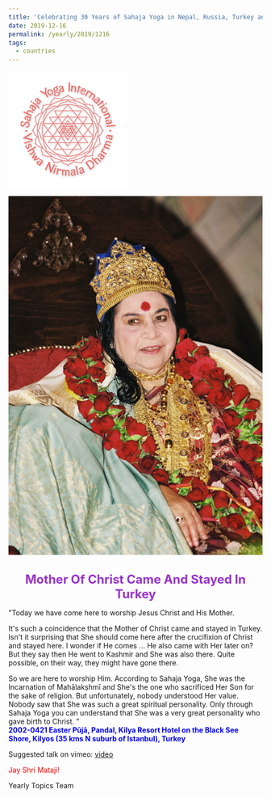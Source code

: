 ```yaml
---
title: 'Celebrating 30 Years of Sahaja Yoga in Nepal, Russia, Turkey and Ukraine, Post 23'
date: 2019-12-16
permalink: /yearly/2019/1216
tags:
  - countries
---
```


![PICTURE 9](/images/image9.png)

<div style="text-align: center"><img src="/images/image258.png" /></div>

<!-- ![PICTURE 44](/images/image.png),width="500" -->

<br>
<p style="color:DarkOrchid; text-align:center">
<font size="+2"><b>Mother Of Christ Came And Stayed In Turkey</b><br></font>
</p>

<p>
"Today we have come here to worship Jesus Christ and His Mother. 

It's such a coincidence that the Mother of Christ came and stayed in Turkey. Isn't it surprising that She should come here after the crucifixion of Christ and stayed here. I wonder if He comes ... He also came with Her later on? But they say then He went to Kashmir and She was also there. Quite possible, on their way, they might have gone there. 

So we are here to worship Him. According to Sahaja Yoga, She was the Incarnation of Mahālakṣhmī and She's the one who sacrificed Her Son for the sake of religion. But unfortunately, nobody understood Her value. Nobody saw that She was such a great spiritual personality. Only through Sahaja Yoga you can understand that She was a very great personality who gave birth to Christ. "<br>
<font color="blue"><b>2002-0421 Easter Pūjā, Pandal, Kilya Resort Hotel on the Black See Shore, Kilyos (35 kms N suburb of Istanbul), Turkey</b></font><br>
</p>

Suggested talk on vimeo: <a href="https://vimeo.com/22313629"> video</a><br>

<p style="color:red;">Jay Shri Mataji!<br></p>

Yearly Topics Team